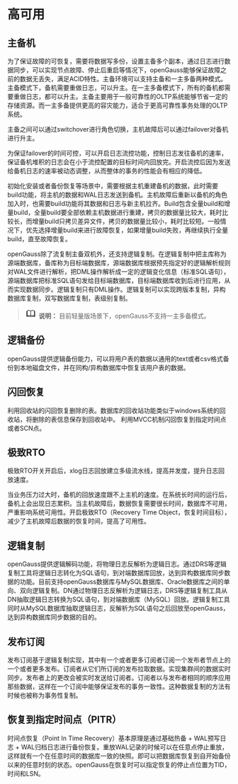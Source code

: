 # 高可用<a name="ZH-CN_CONCEPT_0289895658"></a>

## 主备机<a name="zh-cn_concept_0283139022_section3473135114413"></a>

为了保证故障的可恢复，需要将数据写多份，设置主备多个副本，通过日志进行数据同步，可以实现节点故障、停止后重启等情况下，openGauss能够保证故障之前的数据无丢失，满足ACID特性。主备环境可以支持主备和一主多备两种模式。主备模式下，备机需要重做日志，可以升主。在一主多备模式下，所有的备机都需要重做日志，都可以升主。主备主要用于一般可靠性的OLTP系统能够节省一定的存储资源。而一主多备提供更高的容灾能力，适合于更高可靠性事务处理的OLTP系统。

主备之间可以通过switchover进行角色切换，主机故障后可以通过failover对备机进行升主。

为保证failover的时间可控，可以开启日志流控功能，控制日志发往备机的速率，保证备机堆积的日志会在小于流控配置的目标时间内回放完。开启流控后因为发送给备机日志的速率被动态调整，从而整体的事务的性能会有相应的降低。

初始化安装或者备份恢复等场景中，需要根据主机重建备机的数据，此时需要build功能，将主机的数据和WAL日志发送到备机。主机故障后重新以备机的角色加入时，也需要build功能将其数据和日志与新主机拉齐。Build包含全量build和增量build，全量build要全部依赖主机数据进行重建，拷贝的数据量比较大，耗时比较长，而增量build只拷贝差异文件，拷贝的数据量比较小，耗时比较短。一般情况下，优先选择增量build来进行故障恢复，如果增量build失败，再继续执行全量build，直至故障恢复。

openGauss除了流复制主备双机外，还支持逻辑复制。在逻辑复制中把主库称为源端数据库，备库称为目标端数据库，源端数据库根据预先指定好的逻辑解析规则对WAL文件进行解析，把DML操作解析成一定的逻辑变化信息（标准SQL语句），源端数据库把标准SQL语句发给目标端数据库，目标端数据库收到后进行应用，从而实现数据同步。逻辑复制只有DML操作。逻辑复制可以实现跨版本复制，异构数据库复制，双写数据库复制，表级别复制。

>![](public_sys-resources/icon-note.gif) **说明：** 
>目前轻量版场景下，openGauss不支持一主多备模式。

## 逻辑备份<a name="zh-cn_concept_0283139022_section11293115015445"></a>

openGauss提供逻辑备份能力，可以将用户表的数据以通用的text或者csv格式备份到本地磁盘文件，并在同构/异构数据库中恢复该用户表的数据。

## 闪回恢复<a name="section49964184312"></a>

利用回收站的闪回恢复删除的表。数据库的回收站功能类似于windows系统的回收站，将删除的表信息保存到回收站中。 利用MVCC机制闪回恢复到指定时间点或者SCN点。

## 极致RTO<a name="section277463514817"></a>

极致RTO开关开启后，xlog日志回放建立多级流水线，提高并发度，提升日志回放速度。

当业务压力过大时，备机的回放速度跟不上主机的速度。在系统长时间的运行后，备机上会出现日志累积。当主机故障后，数据恢复需要很长时间，数据库不可用，严重影响系统可用性。开启极致RTO（Recovery Time Object，恢复时间目标），减少了主机故障后数据的恢复时间，提高了可用性。

## 逻辑复制<a name="section43277417109"></a>

openGauss提供逻辑解码功能，将物理日志反解析为逻辑日志。通过DRS等逻辑复制工具将逻辑日志转化为SQL语句，到对端数据库回放，达到异构数据库同步数据的功能。目前支持openGauss数据库与MySQL数据库、Oracle数据库之间的单向、双向逻辑复制。DN通过物理日志反解析为逻辑日志，DRS等逻辑复制工具从DN抽取逻辑日志转换为SQL语句，到对端数据库（MySQL）回放。逻辑复制工具同时从MySQL数据库抽取逻辑日志，反解析为SQL语句之后回放至openGauss，达到异构数据库同步数据的目的。

## 发布订阅<a name="section75262516558"></a>

发布订阅基于逻辑复制实现，其中有一个或者更多订阅者订阅一个发布者节点上的一个或者更多发布。订阅者从它们所订阅的发布拉取数据。实现集群间的数据实时同步。发布者上的更改会被实时发送给订阅者。订阅者以与发布者相同的顺序应用那些数据，这样在一个订阅中能够保证发布的事务一致性。这种数据复制的方法有时候也被称为事务性复制。

## 恢复到指定时间点（PITR）<a name="zh-cn_concept_0283139022_section977361551612"></a>

时间点恢复（Point In Time Recovery）基本原理是通过基础热备 + WAL预写日志 + WAL归档日志进行备份恢复。重放WAL记录的时候可以在任意点停止重放，这样就有一个在任意时间的数据库一致的快照。即可以把数据库恢复到自开始备份以来的任意时刻的状态。openGauss在恢复时可以指定恢复的停止点位置为TID，时间和LSN。

